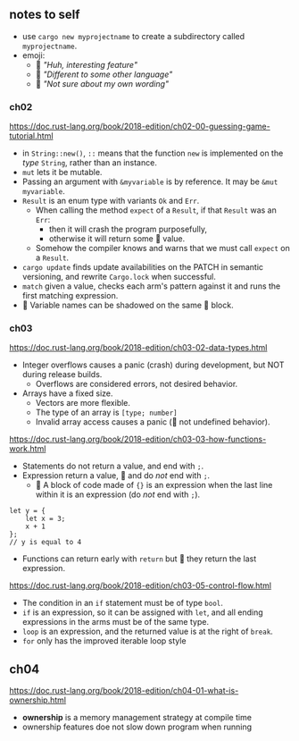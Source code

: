 ## notes to self

- use `cargo new myprojectname` to create a subdirectory called `myprojectname`.
- emoji:
  - 🌟 *"Huh, interesting feature"*
  - 🎵 *"Different to some other language"*
  - 🤔 *"Not sure about my own wording"*

### ch02

https://doc.rust-lang.org/book/2018-edition/ch02-00-guessing-game-tutorial.html

- in `String::new()`, `::` means that the function `new` is implemented on the *type* `String`,
  rather than an instance.
- `mut` lets it be mutable.
- Passing an argument with `&myvariable` is by reference. It may be `&mut myvariable`.
- `Result` is an enum type with variants `Ok` and `Err`.
  - When calling the method `expect` of a `Result`, if that `Result` was an `Err`:
    - then it will crash the program purposefully,
    - otherwise it will return some 🤔 value.
  - Somehow the compiler knows and warns that we must call `expect` on a `Result`.
- `cargo update` finds update availabilities on the PATCH in semantic versioning,
  and rewrite `Cargo.lock` when successful.
- `match` given a value, checks each arm's pattern against it and runs the first matching expression.
- 🌟 Variable names can be shadowed on the same 🤔 block.

### ch03

https://doc.rust-lang.org/book/2018-edition/ch03-02-data-types.html

- Integer overflows causes a panic (crash) during development, but NOT during release builds.
  - Overflows are considered errors, not desired behavior.
- Arrays have a fixed size.
  - Vectors are more flexible.
  - The type of an array is `[type; number]`
  - Invalid array access causes a panic (🎵 not undefined behavior).


https://doc.rust-lang.org/book/2018-edition/ch03-03-how-functions-work.html

- Statements do not return a value, and end with `;`.
- Expression return a value, 🎵 and do *not* end with `;`. 
  - 🎵 A block of code made of `{}` is an expression
    when the last line within it is an expression (do *not* end with `;`).
```
let y = {
    let x = 3;
    x + 1
};
// y is equal to 4
```
- Functions can return early with `return` but 🎵 they return the last expression.

https://doc.rust-lang.org/book/2018-edition/ch03-05-control-flow.html

- The condition in an `if` statement must be of type `bool`.
- `if` is an expression, so it can be assigned with `let`,
  and all ending expressions in the arms must be of the same type. 
- `loop` is an expression, and the returned value is at the right of `break`.
- `for` only has the improved iterable loop style

## ch04

https://doc.rust-lang.org/book/2018-edition/ch04-01-what-is-ownership.html

- **ownership** is a memory management strategy at compile time
- ownership features doe not slow down program when running

